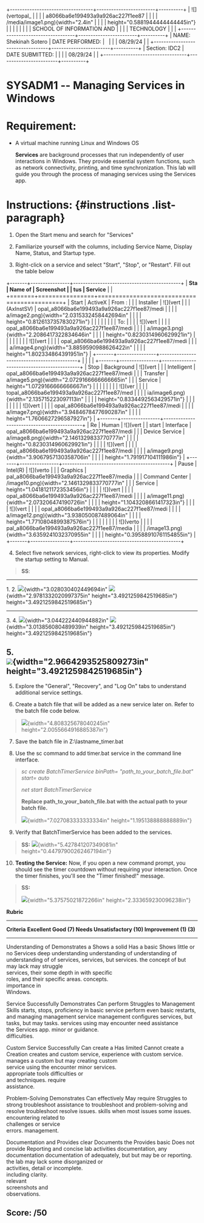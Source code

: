 +----------------------------------+------------------------+----------+
| ![](vertopal_                    |                        |          |
| a8066ba6e199493a9a926ac227f1ee87 |                        |          |
| /media/image1.png){width="2.4in" |                        |          |
| height="0.5881944444444445in"}   |                        |          |
|                                  |                        |          |
| SCHOOL OF INFORMATION AND        |                        |          |
| TECHNOLOGY                       |                        |          |
+----------------------------------+------------------------+----------+
| NAME: Shekinah Sotero            | DATE PERFORMED:        |          |
|                                  | 08/29/24               |          |
+----------------------------------+------------------------+----------+
| Section: IDC2                    | DATE SUBMITTED:        |          |
|                                  | 08/29/24               |          |
+----------------------------------+------------------------+----------+

# SYSADM1 -- Managing Services in Windows

# Requirement: 

-   A virtual machine running Linux and Windows OS

    **Services** are background processes that run independently of user
    interactions in Windows. They provide essential system functions,
    such as network connectivity, printing, and time synchronization.
    This lab will guide you through the process of managing services
    using the Services app.

# Instructions:  {#instructions .list-paragraph}

1.  Open the Start menu and search for \"Services\"

2.  Familiarize yourself with the columns, including Service Name,
    Display Name, Status, and Startup type.

3.  Right-click on a service and select \"Start\", \"Stop\", or
    \"Restart\". Fill out the table below

+-------+----------------+--------------------------------------------+
| **Sta | **Name of      | **Screenshot**                             |
| tus** | Service**      |                                            |
+=======+================+============================================+
| Start | ActiveX        | From :                                     |
|       | Installer      | ![](vert                                   |
|       | (AxInstSV)     | opal_a8066ba6e199493a9a926ac227f1ee87/medi |
|       |                | a/image2.png){width="2.0315332458442694in" |
|       |                | height="0.8126137357830271in"}             |
|       |                |                                            |
|       |                | To:                                        |
|       |                | ![](vert                                   |
|       |                | opal_a8066ba6e199493a9a926ac227f1ee87/medi |
|       |                | a/image3.png){width="2.2086417322834646in" |
|       |                | height="0.8230314960629921in"}             |
|       |                |                                            |
|       |                | ![](vert                                   |
|       |                | opal_a8066ba6e199493a9a926ac227f1ee87/medi |
|       |                | a/image4.png){width="3.8859590988626422in" |
|       |                | height="1.802334864391951in"}              |
+-------+----------------+--------------------------------------------+
|       |                |                                            |
+-------+----------------+--------------------------------------------+
| Stop  | Background     | ![](vert                                   |
|       | Intelligent    | opal_a8066ba6e199493a9a926ac227f1ee87/medi |
|       | Transfer       | a/image5.png){width="2.0729166666666665in" |
|       | Service        | height="1.0729166666666667in"}             |
|       |                |                                            |
|       |                | ![](ver                                    |
|       |                | topal_a8066ba6e199493a9a926ac227f1ee87/med |
|       |                | ia/image6.png){width="2.135715223097113in" |
|       |                | height="0.8334492563429571in"}             |
|       |                |                                            |
|       |                | ![](vert                                   |
|       |                | opal_a8066ba6e199493a9a926ac227f1ee87/medi |
|       |                | a/image7.png){width="3.9484678477690287in" |
|       |                | height="1.7606627296587927in"}             |
+-------+----------------+--------------------------------------------+
| Re    | Human          | ![](vert                                   |
| start | Interface      | opal_a8066ba6e199493a9a926ac227f1ee87/medi |
|       | Device Service | a/image8.png){width="2.1461329833770777in" |
|       |                | height="0.8230314960629921in"}             |
|       |                | ![](vert                                   |
|       |                | opal_a8066ba6e199493a9a926ac227f1ee87/medi |
|       |                | a/image9.png){width="3.9067957130358706in" |
|       |                | height="1.791917104111986in"}              |
+-------+----------------+--------------------------------------------+
| Pause | Intel(R)       | ![](verto                                  |
|       | Graphics       | pal_a8066ba6e199493a9a926ac227f1ee87/media |
|       | Command Center | /image10.png){width="2.1461329833770777in" |
|       | Service        | height="1.0418121172353456in"}             |
|       |                | ![](vert                                   |
|       |                | opal_a8066ba6e199493a9a926ac227f1ee87/medi |
|       |                | a/image11.png){width="2.073206474190726in" |
|       |                | height="1.1043208661417323in"}             |
|       |                | ![](vert                                   |
|       |                | opal_a8066ba6e199493a9a926ac227f1ee87/medi |
|       |                | a/image12.png){width="3.938050087489064in" |
|       |                | height="1.7710804899387576in"}             |
|       |                |                                            |
|       |                | ![](verto                                  |
|       |                | pal_a8066ba6e199493a9a926ac227f1ee87/media |
|       |                | /image13.png){width="3.6359241032370955in" |
|       |                | height="0.39588910761154855in"}            |
+-------+----------------+--------------------------------------------+

4.  Select five network services, right-click to view its properties.
    Modify the startup setting to Manual.

> **SS**:

  -----------------------------------------------------------------------------------------------------------------------------------------------------------------------------------------------
  1\.                                                                                             2\.
  ![](vertopal_a8066ba6e199493a9a926ac227f1ee87/media/image14.png){width="3.028030402449694in"    ![](vertopal_a8066ba6e199493a9a926ac227f1ee87/media/image15.png){width="2.9781332020997375in"
  height="3.4921259842519685in"}                                                                  height="3.4921259842519685in"}
  ----------------------------------------------------------------------------------------------- -----------------------------------------------------------------------------------------------
  3\.                                                                                             4\.
  ![](vertopal_a8066ba6e199493a9a926ac227f1ee87/media/image16.png){width="3.044222440944882in"    ![](vertopal_a8066ba6e199493a9a926ac227f1ee87/media/image17.png){width="3.013856080489939in"
  height="3.4921259842519685in"}                                                                  height="3.4921259842519685in"}

  5\.                                                                                             
  ![](vertopal_a8066ba6e199493a9a926ac227f1ee87/media/image18.png){width="2.9664293525809273in"   
  height="3.4921259842519685in"}                                                                  
  -----------------------------------------------------------------------------------------------------------------------------------------------------------------------------------------------

5.  Explore the \"General\", \"Recovery\", and \"Log On\" tabs to
    understand additional service settings.

6.  Create a batch file that will be added as a new service later on.
    Refer to the batch file code below.

> ![](vertopal_a8066ba6e199493a9a926ac227f1ee87/media/image19.png){width="4.808325678040245in"
> height="2.0055664916885387in"}

7.  Save the batch file in Z:\\lastname_timer.bat

8.  Use the sc command to add timer.bat service in the command line
    interface.

> *sc create BatchTimerService binPath= \"path_to_your_batch_file.bat\"
> start= auto*
>
> *net start BatchTimerService*
>
> **Replace path_to_your_batch_file.bat with the actual path to your
> batch file.**
>
> ![](vertopal_a8066ba6e199493a9a926ac227f1ee87/media/image20.png){width="7.027083333333334in"
> height="1.195138888888889in"}

9.  Verify that BatchTimerService has been added to the services.

> **SS:**
> ![](vertopal_a8066ba6e199493a9a926ac227f1ee87/media/image21.png){width="5.427841207349081in"
> height="0.44797900262467194in"}

10. **Testing the Service:** Now, if you open a new command prompt, you
    should see the timer countdown without requiring your interaction.
    Once the timer finishes, you\'ll see the \"Timer finished!\"
    message.

> **SS:**
>
> ![](vertopal_a8066ba6e199493a9a926ac227f1ee87/media/image22.png){width="5.37575021872266in"
> height="2.333659230096238in"}

**Rubric**

  ---------------------------------------------------------------------------------------
  **Criteria**      **Excellent       **Good (7)**    **Needs          **Unsatisfactory
                    (10)**                            Improvement      (1)**
                                                      (3)**            
  ----------------- ----------------- --------------- ---------------- ------------------
  Understanding of  Demonstrates a    Shows a solid   Has a basic      Shows little or no
  Services          deep              understanding   understanding of understanding of
                    understanding of  of services,    services, but    services.
                    the concept of    but may lack    may struggle     
                    services, their   some depth in   with specific    
                    roles, and their  specific areas. concepts.        
                    importance in                                      
                    Windows.                                           

  Service           Successfully      Demonstrates    Can perform      Struggles to
  Management Skills starts, stops,    proficiency in  basic service    perform even basic
                    restarts, and     managing        management       service management
                    configures        services, but   tasks, but may   tasks.
                    services using    may encounter   need assistance  
                    the Services app. minor           or guidance.     
                                      difficulties.                    

  Custom Service    Successfully      Can create a    Has limited      Cannot create a
  Creation          creates and       custom service, experience with  custom service.
                    manages a custom  but may         creating custom  
                    service using the encounter minor services.        
                    appropriate tools difficulties or                  
                    and techniques.   require                          
                                      assistance.                      

  Problem-Solving   Demonstrates      Can effectively May require      Struggles to
                    strong            troubleshoot    assistance to    troubleshoot and
                    problem-solving   and resolve     troubleshoot     resolve issues.
                    skills when       most issues     some issues.     
                    encountering      related to                       
                    challenges or     service                          
                    errors.           management.                      

  Documentation and Provides clear    Documents the   Provides basic   Does not provide
  Reporting         and concise       lab activities  documentation,   any documentation
                    documentation of  adequately, but but may be       or reporting.
                    the lab           may lack some   disorganized or  
                    activities,       detail or       incomplete.      
                    including         clarity.                         
                    relevant                                           
                    screenshots and                                    
                    observations.                                      

  **Score:**        **/50**                                            
  ---------------------------------------------------------------------------------------
